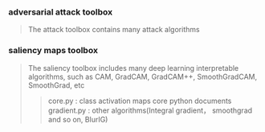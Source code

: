### adversarial attack toolbox
> The attack toolbox contains many attack algorithms
### saliency maps toolbox
> The saliency toolbox includes many deep learning interpretable algorithms, such as CAM, GradCAM, GradCAM++, SmoothGradCAM, SmoothGrad, etc
>> core.py : class activation maps core python documents <br>
>> gradient.py : other algorithms(Integral gradient， smoothgrad and so on, BlurIG) <br>

